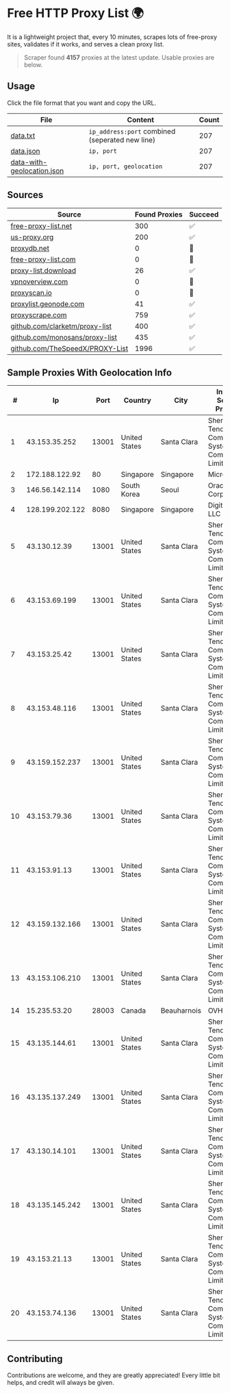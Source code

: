 
# Free HTTP Proxy List 🌍

It is a lightweight project that, every 10 minutes, scrapes lots of free-proxy sites, validates if it works, and serves a clean proxy list.


> Scraper found **4157** proxies at the latest update. Usable proxies are below.

## Usage

Click the file format that you want and copy the URL.


|File|Content|Count|
|----|-------|-----|
|[data.txt](https://raw.githubusercontent.com/themiralay/Proxy-List-World/master/data.txt)|`ip_address:port` combined (seperated new line)|207|
|[data.json](https://raw.githubusercontent.com/themiralay/Proxy-List-World/master/data.json)|`ip, port`|207|
|[data-with-geolocation.json](https://raw.githubusercontent.com/themiralay/Proxy-List-World/master/data-with-geolocation.json)|`ip, port, geolocation`|207|

## Sources

|Source|Found Proxies|Succeed|
|------|-------------|-------|
|[free-proxy-list.net](https://free-proxy-list.net)|300|✅|
|[us-proxy.org](https://www.us-proxy.org)|200|✅|
|[proxydb.net](http://proxydb.net)|0|🚫|
|[free-proxy-list.com](https://free-proxy-list.com/?page=&port=&type%5B%5D=http&type%5B%5D=https&up_time=0&search=Search)|0|🚫|
|[proxy-list.download](https://www.proxy-list.download/HTTP)|26|✅|
|[vpnoverview.com](https://vpnoverview.com/privacy/anonymous-browsing/free-proxy-servers)|0|🚫|
|[proxyscan.io](https://www.proxyscan.io)|0|🚫|
|[proxylist.geonode.com](https://proxylist.geonode.com/api/proxy-list?limit=300&page=1&sort_by=lastChecked&sort_type=desc&protocols=http,https)|41|✅|
|[proxyscrape.com](https://api.proxyscrape.com/v2/?request=displayproxies&protocol=http&timeout=10000&country=all&ssl=all&anonymity=all)|759|✅|
|[github.com/clarketm/proxy-list](https://raw.githubusercontent.com/clarketm/proxy-list/master/proxy-list-raw.txt)|400|✅|
|[github.com/monosans/proxy-list](https://raw.githubusercontent.com/monosans/proxy-list/main/proxies/http.txt)|435|✅|
|[github.com/TheSpeedX/PROXY-List](https://raw.githubusercontent.com/TheSpeedX/PROXY-List/master/http.txt)|1996|✅|


## Sample Proxies With Geolocation Info

|#|Ip|Port|Country|City|Internet Service Provider|
|-|--|----|-------|----|-------------------------|
|1|43.153.35.252|13001|United States|Santa Clara|Shenzhen Tencent Computer Systems Company Limited|
|2|172.188.122.92|80|Singapore|Singapore|Microsoft|
|3|146.56.142.114|1080|South Korea|Seoul|Oracle Corporation|
|4|128.199.202.122|8080|Singapore|Singapore|DigitalOcean, LLC|
|5|43.130.12.39|13001|United States|Santa Clara|Shenzhen Tencent Computer Systems Company Limited|
|6|43.153.69.199|13001|United States|Santa Clara|Shenzhen Tencent Computer Systems Company Limited|
|7|43.153.25.42|13001|United States|Santa Clara|Shenzhen Tencent Computer Systems Company Limited|
|8|43.153.48.116|13001|United States|Santa Clara|Shenzhen Tencent Computer Systems Company Limited|
|9|43.159.152.237|13001|United States|Santa Clara|Shenzhen Tencent Computer Systems Company Limited|
|10|43.153.79.36|13001|United States|Santa Clara|Shenzhen Tencent Computer Systems Company Limited|
|11|43.153.91.13|13001|United States|Santa Clara|Shenzhen Tencent Computer Systems Company Limited|
|12|43.159.132.166|13001|United States|Santa Clara|Shenzhen Tencent Computer Systems Company Limited|
|13|43.153.106.210|13001|United States|Santa Clara|Shenzhen Tencent Computer Systems Company Limited|
|14|15.235.53.20|28003|Canada|Beauharnois|OVH SAS|
|15|43.135.144.61|13001|United States|Santa Clara|Shenzhen Tencent Computer Systems Company Limited|
|16|43.135.137.249|13001|United States|Santa Clara|Shenzhen Tencent Computer Systems Company Limited|
|17|43.130.14.101|13001|United States|Santa Clara|Shenzhen Tencent Computer Systems Company Limited|
|18|43.135.145.242|13001|United States|Santa Clara|Shenzhen Tencent Computer Systems Company Limited|
|19|43.153.21.13|13001|United States|Santa Clara|Shenzhen Tencent Computer Systems Company Limited|
|20|43.153.74.136|13001|United States|Santa Clara|Shenzhen Tencent Computer Systems Company Limited|



## Contributing

Contributions are welcome, and they are greatly appreciated! Every
little bit helps, and credit will always be given.

